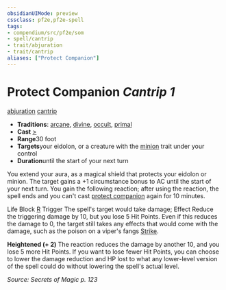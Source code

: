 ```yaml
---
obsidianUIMode: preview
cssclass: pf2e,pf2e-spell
tags:
- compendium/src/pf2e/som
- spell/cantrip
- trait/abjuration
- trait/cantrip
aliases: ["Protect Companion"]
---
```

# Protect Companion *Cantrip 1*   
[abjuration](../../Rules/traits/abjuration.md)  [cantrip](../../Rules/traits/cantrip.md)  

- **Traditions**: [arcane](../../Rules/traits/arcane.md), [divine](../../Rules/traits/divine.md), [occult](../../Rules/traits/occult.md), [primal](../../Rules/traits/primal.md)
- **Cast** [>](../../Rules/core-rulebook/chapter-9-playing-the-game.md#Actions "Single Action") 
- **Range**30 foot
- **Targets**your eidolon, or a creature with the [minion](../../Rules/traits/minion.md) trait under your control
- **Duration**until the start of your next turn

You extend your aura, as a magical shield that protects your eidolon or minion. The target gains a +1 circumstance bonus to AC until the start of your next turn. You gain the following reaction; after using the reaction, the spell ends and you can't cast [protect companion](../../../..//TTRPGShare-Pathfinder-2E-Vault/compendium/spells/protect-companion-som.md) again for 10 minutes.

Life Block [R](../../Rules/core-rulebook/chapter-9-playing-the-game.md#Actions "Reaction") Trigger The spell's target would take damage; Effect Reduce the triggering damage by 10, but you lose 5 Hit Points. Even if this reduces the damage to 0, the target still takes any effects that would come with the damage, such as the poison on a viper's fangs [Strike](../../Rules/actions/strike.md).

**Heightened (+ 2)** The reaction reduces the damage by another 10, and you lose 5 more Hit Points. If you want to lose fewer Hit Points, you can choose to lower the damage reduction and HP lost to what any lower-level version of the spell could do without lowering the spell's actual level.

*Source: Secrets of Magic p. 123*